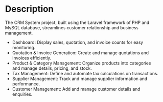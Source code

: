 # Description
The CRM System project, built using the Laravel framework of PHP and MySQL database, streamlines customer relationship and business management.
- Dashboard: Display sales, quotation, and invoice counts for easy monitoring.
- Quotation & Invoice Generation: Create and manage quotations and invoices efficiently.
- Product & Category Management: Organize products into categories and manage details, pricing, and stock.
- Tax Management: Define and automate tax calculations on transactions.
- Supplier Management: Track and manage supplier information and performance.
- Customer Management: Add and manage customer details and enquiries.
